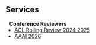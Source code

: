 ## Services

<h4 style="margin:0 10px 0;">Conference Reviewers</h4>

<ul style="margin:0 0 5px;">
  <li><a href="https://aclrollingreview.org/"><autocolor>ACL Rolling Review 2024 2025</autocolor></a></li>
  <li><a href="https://aaai.org/conference/aaai/aaai-26/"><autocolor>AAAI 2026</autocolor></a></li>
</ul>
